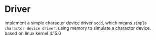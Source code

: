 # Driver
implement a simple character device driver `scdd`, which means `simple charactor device driver`.
using memory to simulate a charactor device.
based on linux kernel 4.15.0